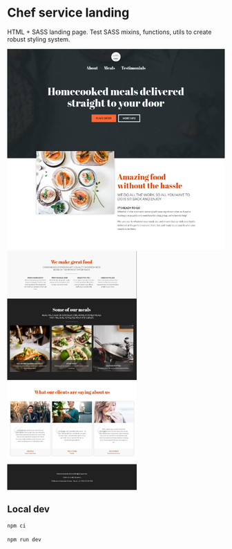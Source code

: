 # Chef service landing

HTML + SASS landing page. Test SASS mixins, functions, utils to create robust styling system.

![Site hero](./README_static/hero.png)
<img src="./README_static/meals.png" alt="drawing" width="300"/>
<img src="./README_static/about.png" alt="drawing" width="300"/>

## Local dev

```shell
npm ci

npm run dev
```
